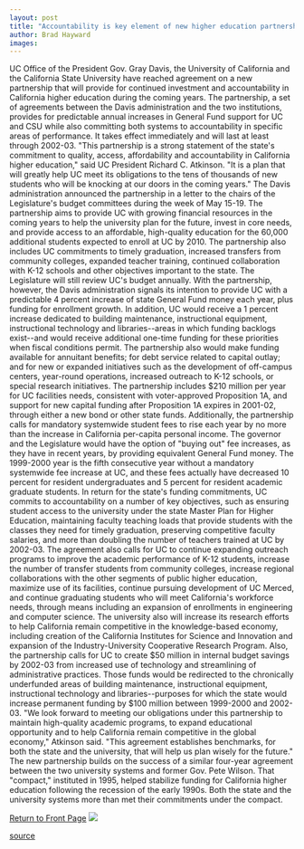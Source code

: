 ```yaml
---
layout: post
title: "Accountability is key element of new higher education partnership"
author: Brad Hayward
images:
---
```


  
[ ][1]UC Office of the President Gov. Gray Davis, the University of California and the California State University have reached agreement on a new partnership that will provide for continued investment and accountability in California higher education during the coming years. The partnership, a set of agreements between the Davis administration and the two institutions, provides for predictable annual increases in General Fund support for UC and CSU while also committing both systems to accountability in specific areas of performance. It takes effect immediately and will last at least through 2002-03. "This partnership is a strong statement of the state's commitment to quality, access, affordability and accountability in California higher education," said UC President Richard C. Atkinson. "It is a plan that will greatly help UC meet its obligations to the tens of thousands of new students who will be knocking at our doors in the coming years." The Davis administration announced the partnership in a letter to the chairs of the Legislature's budget committees during the week of May 15-19. The partnership aims to provide UC with growing financial resources in the coming years to help the university plan for the future, invest in core needs, and provide access to an affordable, high-quality education for the 60,000 additional students expected to enroll at UC by 2010. The partnership also includes UC commitments to timely graduation, increased transfers from community colleges, expanded teacher training, continued collaboration with K-12 schools and other objectives important to the state. The Legislature will still review UC's budget annually. With the partnership, however, the Davis administration signals its intention to provide UC with a predictable 4 percent increase of state General Fund money each year, plus funding for enrollment growth. In addition, UC would receive a 1 percent increase dedicated to building maintenance, instructional equipment, instructional technology and libraries--areas in which funding backlogs exist--and would receive additional one-time funding for these priorities when fiscal conditions permit. The partnership also would make funding available for annuitant benefits; for debt service related to capital outlay; and for new or expanded initiatives such as the development of off-campus centers, year-round operations, increased outreach to K-12 schools, or special research initiatives. The partnership includes $210 million per year for UC facilities needs, consistent with voter-approved Proposition 1A, and support for new capital funding after Proposition 1A expires in 2001-02, through either a new bond or other state funds. Additionally, the partnership calls for mandatory systemwide student fees to rise each year by no more than the increase in California per-capita personal income. The governor and the Legislature would have the option of "buying out" fee increases, as they have in recent years, by providing equivalent General Fund money. The 1999-2000 year is the fifth consecutive year without a mandatory systemwide fee increase at UC, and these fees actually have decreased 10 percent for resident undergraduates and 5 percent for resident academic graduate students. In return for the state's funding commitments, UC commits to accountability on a number of key objectives, such as ensuring student access to the university under the state Master Plan for Higher Education, maintaining faculty teaching loads that provide students with the classes they need for timely graduation, preserving competitive faculty salaries, and more than doubling the number of teachers trained at UC by 2002-03. The agreement also calls for UC to continue expanding outreach programs to improve the academic performance of K-12 students, increase the number of transfer students from community colleges, increase regional collaborations with the other segments of public higher education, maximize use of its facilities, continue pursuing development of UC Merced, and continue graduating students who will meet California's workforce needs, through means including an expansion of enrollments in engineering and computer science. The university also will increase its research efforts to help California remain competitive in the knowledge-based economy, including creation of the California Institutes for Science and Innovation and expansion of the Industry-University Cooperative Research Program. Also, the partnership calls for UC to create $50 million in internal budget savings by 2002-03 from increased use of technology and streamlining of administrative practices. Those funds would be redirected to the chronically underfunded areas of building maintenance, instructional equipment, instructional technology and libraries--purposes for which the state would increase permanent funding by $100 million between 1999-2000 and 2002-03. "We look forward to meeting our obligations under this partnership to maintain high-quality academic programs, to expand educational opportunity and to help California remain competitive in the global economy," Atkinson said. "This agreement establishes benchmarks, for both the state and the university, that will help us plan wisely for the future." The new partnership builds on the success of a similar four-year agreement between the two university systems and former Gov. Pete Wilson. That "compact," instituted in 1995, helped stabilize funding for California higher education following the recession of the early 1990s. Both the state and the university systems more than met their commitments under the compact.

  
[Return to Front Page][2] ![ ][3]

[1]: mailto:XX@cats.ucsc.edu
[2]: ../../index.html
[3]: ../../images/trans.gif

[source](http://www1.ucsc.edu/currents/99-00/05-29/partnership.html "Permalink to partnership")
